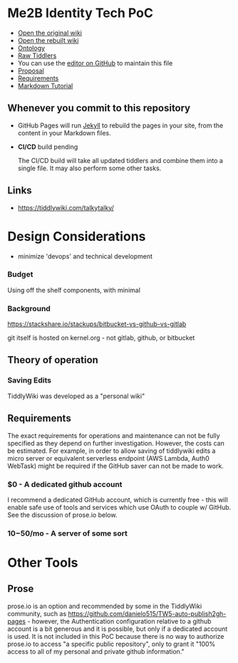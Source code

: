 # Me2B Identity Tech PoC

  - [Open the original wiki](./wiki.html)
  - [Open the rebuilt wiki](./wiki2.html)
  - [Ontology](./ontology.html)
  - [Raw Tiddlers](https://github.com/korsimoro/me2b-poc/tree/master/test/tiddlers)
  - You can use the [editor on GitHub](https://github.com/me2b-poc/me2b-poc/edit/master/README.md) to maintain this file
  - [Proposal](./proposal.html)
  - [Requirements](./requirements.html)
  - [Markdown Tutorial](./markdown.html)

## Whenever you commit to this repository

- GitHub Pages will run [Jekyll](https://jekyllrb.com/) to rebuild the pages
  in your site, from the content in your Markdown files.
- **CI/CD** build pending

  The CI/CD build will take all updated tiddlers and combine them into a single
  file.  It may also perform some other tasks.

## Links

- https://tiddlywiki.com/talkytalky/



# Design Considerations

- minimize 'devops' and technical development

### Budget

Using off the shelf components, with minimal


### Background

https://stackshare.io/stackups/bitbucket-vs-github-vs-gitlab

git itself is hosted on kernel.org - not gitlab, github, or bitbucket

## Theory of operation

### Saving Edits

TiddlyWiki was developed as a "personal wiki"


## Requirements

The exact requirements for operations and maintenance can not be fully
specified as they depend on further investigation.  However, the costs
can be estimated.  For example, in order to allow saving of tiddlywiki
edits a micro server or equivalent serverless endpoint
(AWS Lambda, Auth0 WebTask) might be required if the GitHub saver can
not be made to work.


### $0 - A dedicated github account

I recommend a dedicated GitHub account, which is currently free - this will
enable safe use of tools and services which use OAuth to couple w/ GitHub.
See the discussion of prose.io below.

### $10-$50/mo - A server of some sort




# Other Tools

## Prose
prose.io is an option and recommended by some in the TiddlyWiki community,
such as https://github.com/danielo515/TW5-auto-publish2gh-pages - however,
the Authentication configuration relative to a github account is a bit
generous and it is possible, but only if a dedicated account is used.  It is
not included in this PoC because there is no way to authorize prose.io to
access "a specific public repository", only to grant it "100% access to all
of my personal and private github information."


